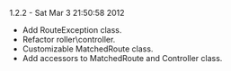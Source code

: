 
1.2.2 - Sat Mar  3 21:50:58 2012

- Add RouteException class.
- Refactor roller\controller.
- Customizable MatchedRoute class.
- Add accessors to MatchedRoute and Controller class.

